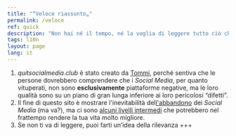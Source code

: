 ```yaml
---
title: "“Veloce riassunto„"
permalink: /veloce
ref: quick
description: "Non hai né il tempo, né la voglia di leggere tutto ciò che è scritto qui e vuoi solo conoscere i punti fondamentali? Questa è la pagina giusta per te."
tags: l10n
layout: page
lang: it
---
```

1. *quitsocialmedia.club* è stato creato da [Tommi](https://tommi.space "il sito personale di Tommi"), perché sentiva che le persone dovrebbero comprendere che i *Social Media*, per quanto vituperati, non sono **esclusivamente** piattaforme negative, ma le loro qualità sono su un piano di gran lunga inferiore ai loro pericolosi “difetti”.
2. Il fine di questo sito è mostrare l'inevitabilità del[l'abbandono](/elimina "Elimina i Social Media") dei *Social Media* (ma va?), ma ci sono [alcuni livelli intermedi](/percorso "Il percorso") che potrebbero nel frattempo rendere la tua vita molto migliore.
3. Se non ti va di leggere, puoi farti un’idea della rilevanza +++
